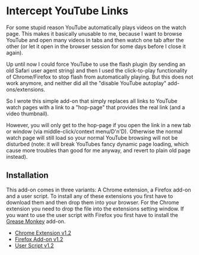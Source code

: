 Intercept YouTube Links
=======================

For some stupid reason YouTube automatically plays videos on the watch page.
This makes it basically unusable to me, because I want to browse YouTube and
open many videos in tabs and then watch one tab after the other (or let it open
in the browser session for some days before I close it again).

Up until now I could force YouTube to use the flash plugin (by sending an old
Safari user agent string) and then I used the click-to-play functionality of
Chrome/Firefox to stop flash from automatically playing. But this does not work
anymore, and neither did all the "disable YouTube autoplay" add-ons/extensions.

So I wrote this simple add-on that simply replaces all links to YouTube watch
pages with a link to a "hop-page" that provides the real link (and a video
thumbnail).

However, you will only get to the hop-page if you open the link in a new tab or
window (via middle-click/context menu/D'n'D). Otherwise the normal watch page
will still load so your normal YouTube browsing will not be disturbed (note: it
will break YouTubes fancy dynamic page loading, which cause more troubles than
good for me anyway, and revert to plain old page instead).

Installation
------------

This add-on comes in three variants: A Chrome extension, a Firefox add-on and
a user script. To install any of these extensions you first have to download
them and then drop them into your browser. For the Chrome extension you need
to drop the file into the extensions setting window. If you want to use the
user script with Firefox you first have to install the [Grease Monkey][1]
add-on.

 * [Chrome Extension v1.2](https://github.com/panzi/intercept-youtube-links/releases/download/v1.2/intercept-youtube-links.crx)
 * [Firefox Add-on v1.2](https://github.com/panzi/intercept-youtube-links/releases/download/v1.2/intercept-youtube-links.xpi)
 * [User Script v1.2](https://github.com/panzi/intercept-youtube-links/releases/download/v1.2/intercept-youtube-links.user.js)

[1]: https://addons.mozilla.org/en-US/firefox/addon/greasemonkey/
